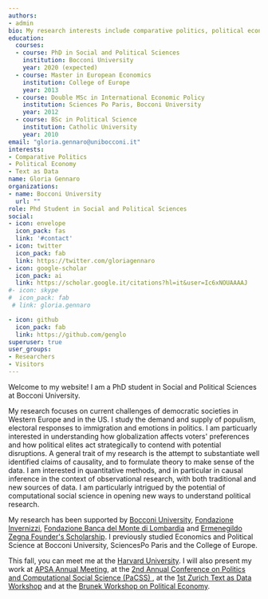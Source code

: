 ```yaml
---
authors:
- admin 
bio: My research interests include comparative politics, political economy and text as data.
education:
  courses:
  - course: PhD in Social and Political Sciences
    institution: Bocconi University
    year: 2020 (expected)
  - course: Master in European Economics
    institution: College of Europe
    year: 2013
  - course: Double MSc in International Economic Policy
    institution: Sciences Po Paris, Bocconi University
    year: 2012
  - course: BSc in Political Science
    institution: Catholic University
    year: 2010
email: "gloria.gennaro@unibocconi.it"
interests:
- Comparative Politics
- Political Economy
- Text as Data
name: Gloria Gennaro
organizations:
- name: Bocconi University
  url: ""
role: Phd Student in Social and Political Sciences
social:
- icon: envelope
  icon_pack: fas
  link: '#contact'
- icon: twitter
  icon_pack: fab
  link: https://twitter.com/gloriagennaro
- icon: google-scholar
  icon_pack: ai
  link: https://scholar.google.it/citations?hl=it&user=Ic6xNOUAAAAJ
#- icon: skype
#  icon_pack: fab
 # link: gloria.gennaro

- icon: github
  icon_pack: fab
  link: https://github.com/genglo
superuser: true
user_groups:
- Researchers
- Visitors
---
```


Welcome to my website! I am a PhD student in Social and Political Sciences at Bocconi University.

My research focuses on current challenges of democratic societies in Western Europe and in the US. I study the demand and supply of populism, electoral responses to immigration and emotions in politics. I am particuarly interested in understanding how globalization affects voters' preferences and how political elites act strategically to contend with potential disruptions. A general trait of my research is the attempt to substantiate well identified claims of causality, and to formulate theory to make sense of the data. I am interested in quantitative methods, and in particular in causal inference in the context of observational research, with both traditional and new sources of data. I am particularly intrigued by the potential of computational social science in opening new ways to understand political research.

My research has been supported by [Bocconi University](https://www.unibocconi.eu/wps/wcm/connect/Bocconi/SitoPubblico_EN/Navigation+Tree/Home/Programs/PhD/), [Fondazione Invernizzi](https://www.unibocconi.eu/wps/wcm/connect/Bocconi/SitoPubblico_EN/Navigation+Tree/Home/Programs/PhD/PARAGRAFO+12+3+HANDBOOK+Special+financial+support+for+PhD+candidates+and+PhD+fellows), [Fondazione Banca del Monte di Lombardia](http://www.fbml.it/progetto-professionalità-IT.aspx) and [Ermenegildo Zegna Founder's Scholarship](http://www.zegnagroup.com/it/ez-founders-scholarship). I previously studied Economics and Political Science at Bocconi University, SciencesPo Paris and the College of Europe. 


This fall, you can meet me at the [Harvard University](https://economics.harvard.edu/people/gloria-gennaro). I will also present my work at [APSA Annual Meeting](https://convention2.allacademic.com/one/apsa/apsa19/index.php?cmd=Online+Program+View+Person&selected_people_id=10113474&PHPSESSID=fnfrgqtvffrqdvv7ll1rf6gb36), at the [2nd Annual Conference on Politics and Computational Social Science (PaCSS) ](https://mccourt.georgetown.edu/PaCSS), at the [1st Zurich Text as Data Workshop](https://zurich-text-as-data.com) and at the [Brunek Workshop on Political Economy](https://wspoleco.events.unibz.it). 
